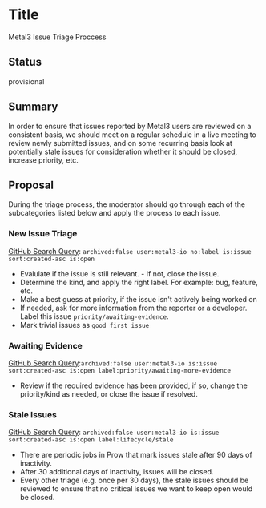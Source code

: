 # Title

Metal3 Issue Triage Proccess

## Status

provisional

## Summary

In order to ensure that issues reported by Metal3 users are reviewed on
a consistent basis, we should meet on a regular schedule in a live
meeting to review newly submitted issues, and on some recurring basis
look at potentially stale issues for consideration whether it should be
closed, increase priority, etc.

## Proposal

During the triage process, the moderator should go through each of the
subcategories listed below and apply the process to each issue.

### New Issue Triage

[GitHub Search Query](https://github.com/issues?utf8=%E2%9C%93&q=archived%3Afalse+user%3Ametal3-io+no%3Alabel+is%3Aissue+sort%3Acreated-asc+is%3Aopen): `archived:false user:metal3-io no:label is:issue sort:created-asc is:open`

 - Evalulate if the issue is still relevant.
		- If not, close the issue.
 - Determine the kind, and apply the right label. For example: bug, feature, etc.
 - Make a best guess at priority, if the issue isn't actively being
   worked on
 - If needed, ask for more information from the reporter or a developer. Label this issue `priority/awaiting-evidence`.
 - Mark trivial issues as `good first issue`

### Awaiting Evidence

[GitHub Search Query](https://github.com/issues?utf8=%E2%9C%93&q=archived%3Afalse+user%3Ametal3-io+is%3Aissue+sort%3Acreated-asc+is%3Aopen+label%3Apriority%2Fawaiting-more-evidence):`archived:false user:metal3-io is:issue sort:created-asc is:open label:priority/awaiting-more-evidence`

  - Review if the required evidence has been provided, if so, change the priority/kind as needed, or close the issue if resolved.

### Stale Issues

[GitHub Search Query](https://github.com/issues?q=archived%3Afalse+user%3Ametal3-io+is%3Aissue+sort%3Acreated-asc+is%3Aopen+label%3Alifecycle%2Fstale): `archived:false user:metal3-io is:issue sort:created-asc is:open label:lifecycle/stale`

  - There are periodic jobs in Prow that mark issues stale after 90 days of
    inactivity.
  - After 30 additional days of inactivity, issues will be closed.
  - Every other triage (e.g. once per 30 days), the stale issues should
    be reviewed to ensure that no critical issues we want to keep open
    would be closed.
